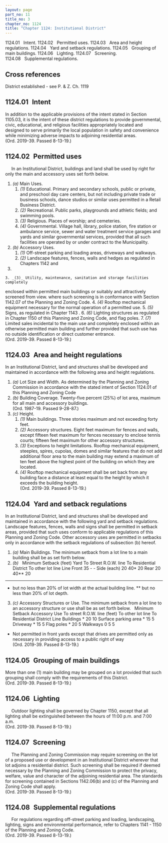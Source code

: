 ```yaml
---
layout: page
part_no: 11
title_no: 3
chapter_no: 1124
title: "Chapter 1124: Institutional District"
---
```


1124.01   Intent.
1124.02   Permitted uses.
1124.03   Area and height regulations.
1124.04   Yard and setback regulations.
1124.05   Grouping of main buildings.
1124.06   Lighting.
1124.07   Screening.
1124.08   Supplemental regulations.

## Cross references

District established - see P. & Z. Ch.
1119

## 1124.01   Intent

In addition to the applicable provisions of the intent stated in Section 1105.03, it is the intent of these district regulations to provide
governmental, civic, educational, and religious facilities appropriately
located and designed to serve primarily the local population in safety and
convenience while minimizing adverse impacts to adjoining residential areas.  
(Ord. 2019-39. Passed 8-13-19.)

## 1124.02   Permitted uses

     In an Institutional District, buildings and land shall be used by right
for only the main and accessory uses set forth below.

<p class="Markdown-list--a-1-A"></p>

1. _(a)_ Main Uses.
    1. _(1)_ Educational. Primary and secondary schools, public or private, and
preschool day care centers, but not including private trade or business
schools, dance studios or similar uses permitted in a Retail Business District.
    2. _(2)_ Recreational. Public parks, playgrounds and athletic fields; and
swimming pools.
    3. _(3)_ Religious. Places of worship; and cemeteries.
    4. _(4)_ Governmental. Village hall, library, police station, fire station
or ambulance service, sewer and water treatment service garages and yards and
similar governmental services, provided that all such facilities are operated
by or under contract to the Municipality.
2. _(b)_ Accessory Uses.
    1. _(1)_ Off-street parking and loading areas, driveways and walkways.
    2. _(2)_ Landscape features, fences, walls and hedges as regulated in
Chapters
1142 and
1148.
    3. _(3)_ Utility, maintenance, sanitation and storage facilities completely
enclosed within permitted main buildings or suitably and attractively screened
from view. where such screening is in conformance with Section 1142.07 of the Planning and Zoning Code.
    4. _(4)_ Rooftop mechanical equipment necessary for the normal operation of
a permitted use.
    5. _(5)_ Signs, as regulated in Chapter 1143 .
    6. _(6)_ Lighting structures as regulated in Chapter 1150 of this Planning and Zoning Code, and flag poles.
    7. _(7)_ Limited sales incidental to the main use and completely enclosed
within an otherwise permitted main building and further provided that such use
has no outside identification or direct customer entrance.  
(Ord. 2019-39. Passed 8-13-19.)

## 1124.03   Area and height regulations

In an Institutional District, land and structures shall be developed and
maintained in accordance with the following area and height regulations.

<p class="Markdown-list--a-1-A"></p>

1. _(a)_ Lot Size and Width. As determined by the Planning and Zoning
Commission in accordance with the stated intent of Section 1124.01 of this Planning and Zoning Code 
2. _(b)_ Building Coverage. Twenty-five percent (25%) of lot area, maximum for
all main and accessory buildings.  
(Ord. 1987-19. Passed 9-28-87.)
3. _(c)_ Height.
    1. _(1)_ Main buildings. Three stories maximum and not exceeding forty feet.
    2. _(2)_ Accessory structures. Eight feet maximum for fences and walls,
except fifteen feet maximum for fences necessary to enclose tennis courts;
fifteen feet maximum for other accessory structures.
    3. _(3)_ Exceptions to height limitations. Rooftop mechanical equipment,
steeples, spires, cupolas, domes and similar features that do not add
additional floor area to the main building may extend a maximum of ten feet
above the highest point of the building on which they are located.
    4. _(4)_ Rooftop mechanical equipment shall be set back from any building
face a distance at least equal to the height by which it exceeds the building
height.  
(Ord. 2019-39. Passed 8-13-19.)

## 1124.04   Yard and setback regulations

In an Institutional District, land and structures shall be developed and
maintained in accordance with the following yard and setback regulations.
Landscape features, fences, walls and signs shall be permitted in setback
areas, provided that such uses conform to applicable regulations of this
Planning and Zoning Code. Other accessory uses are permitted in setbacks only
in accordance with the setback regulations of subsection (b) hereof.

<p class="Markdown-list--a-1-A"></p>

1. _(a)_ Main Buildings. The minimum setback from a lot line to a main building
shall be as set forth below.
2. _(b)_ 
 
                                  Minimum Setback (feet)
Yard        To Street R.O.W. line To Residential District To other lot line
                                  Line
Front       35                    -                       -
Side (each) 20                    40*                     20
Rear        20                    40**                    20
_______________________
* but no less than 20% of lot width at the actual building line.
** but no less than 20% of lot depth.
3. _(c)_ Accessory Structures or Use. The minimum setback from a lot line to an
accessory structure or use shall be as set forth below.
 
                                           Minimum Setback
Accessory Use        To street R.O.W. line (feet)           To other lot line
                                           To Residential
                                           District Line
Buildings            *                     20               10
Surface parking area *                     15               5
Driveway             *                     15               5
Flag poles           *                     20               5
Walkways             0                     5                5
* Not permitted in front yards except that drives are permitted only as
necessary in providing access to a public right of way  
(Ord. 2019-39. Passed 8-13-19.)

## 1124.05   Grouping of main buildings

More than one (1) main building may be grouped on a lot provided that such
grouping shall comply with the requirements of this District.  
(Ord. 2019-39. Passed 8-13-19.)

## 1124.06   Lighting

     Outdoor lighting shall be governed by Chapter 1150, except that all lighting shall be extinguished between the hours of 11:00
p.m. and 7:00 a.m.   
(Ord. 2019-39. Passed 8-13-19.)

## 1124.07   Screening

     The Planning and Zoning Commission may require screening on the lot of a
proposed use or development in an Institutional District wherever that lot
adjoins a residential district. Such screening shall be required if deemed
necessary by the Planning and Zoning Commission to protect the privacy,
welfare, value and character of the adjoining residential area. The standards
for screening contained in Sections
1142.06(b) and (c) of the Planning and Zoning Code shall apply.  
(Ord. 2019-39. Passed 8-13-19.)

## 1124.08   Supplemental regulations

     For regulations regarding off-street parking and loading, landscaping,
lighting, signs and environmental performance, refer to Chapters
1141 -
1150 of the Planning and Zoning Code.  
(Ord. 2019-39. Passed 8-13-19.)
